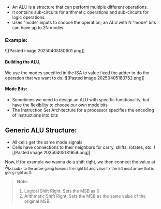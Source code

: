 - An ALU is a structure that can perform multiple different operations.
- It contains sub-circuits for arithmetic operations and sub-circuits for logic operations.
- Uses “mode” inputs to choose the operation; an ALU with N “mode” bits can have up to 2N modes

### Example:
![[Pasted image 20250405180601.png]]

#### Building the ALU,
We use the modes specified in the ISA to value fixed the adder to do the operation that we want to do.
![[Pasted image 20250405180752.png]]

#### Mode Bits:
- Sometimes we need to design an ALU with specific functionality, but have the flexibility to choose our own mode bits
- The Instruction Set Architecture for a processor specifies the encoding of instructions into bits


## Generic ALU Structure:
- All cells get the same mode signals
- Cells have connections to their neighbors for carry, shifts, rotates, etc.
![[Pasted image 20250405181959.png]]

Now, if for example we wanna do a shift right, we then connect the value at A<sub>k</.sub> to the arrow going towards the right bit and value fix the left most arrow that is going right as 0.

> Note:
> 1. Logical Shift Right: Sets the MSB as 0
> 2. Arithmetic Shift Right: Sets the MSB as the same value of the original MSB.
